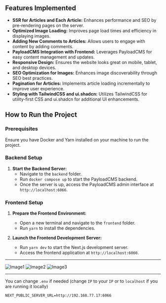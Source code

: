 ## Features Implemented

-   **SSR for Articles and Each Article:** Enhances performance and SEO by pre-rendering pages on the server.
-   **Optimized Image Loading:** Improves page load times and efficiency in displaying images.
-   **Adding New Comments to Articles:** Allows users to engage with content by adding comments.
-   **PayloadCMS Integration with Frontend:** Leverages PayloadCMS for easy content management and updates.
-   **Responsive Design:** Ensures the website looks great on mobile, tablet, and desktop devices.
-   **SEO Optimization for Images:** Enhances image discoverability through SEO best practices.
-   **Pagination for Articles:** Implements article loading incrementally to improve user experience.
-   **Styling with TailwindCSS and ui.shadcn:** Utilizes TailwindCSS for utility-first CSS and ui.shadcn for additional UI enhancements.

## How to Run the Project

### Prerequisites

Ensure you have Docker and Yarn installed on your machine to run the project.

### Backend Setup

1. **Start the Backend Server:**
    - Navigate to the `backend` folder.
    - Run `docker compose up` to start the PayloadCMS backend.
    - Once the server is up, access the PayloadCMS admin interface at `http://localhost:6066`.

### Frontend Setup

1. **Prepare the Frontend Environment:**

    - Open a new terminal and navigate to the `frontend` folder.
    - Run `yarn` to install the dependencies.

2. **Launch the Frontend Development Server:**
    - Run `yarn dev` to start the Next.js development server.
    - Access the frontend application at `http://localhost:6060`.

---

![Image1](https://github.com/xxrom/articles_nextjs_payloadcms/assets/14174697/a126dfdd-b0d5-4537-8a03-727eaa5329d8 "Image1")
![Image2](https://github.com/xxrom/articles_nextjs_payloadcms/assets/14174697/24b5a504-889e-48f0-af13-f6c007b38270 "Image2")
![Image3](https://github.com/xxrom/articles_nextjs_payloadcms/assets/14174697/9e8c42c3-f988-49c6-84d3-a674f996b451 "Image3")

---

You can change `.env` if needed (change `IP` to your `IP` or to `localhost` if you are running it locally)

```
NEXT_PUBLIC_SERVER_URL=http://192.168.77.17:6066
```
